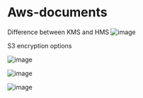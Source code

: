 # Aws-documents


Difference between KMS and HMS
![image](https://github.com/user-attachments/assets/8e9c2b30-8c98-4284-8ecf-246a7e0e3fc8)


S3 encryption options

![image](https://github.com/user-attachments/assets/b7006aad-4bc4-477e-b741-eee222b1851e)


![image](https://github.com/user-attachments/assets/9c301517-2bfd-4146-93c2-01b5ebb8181b)

![image](https://github.com/user-attachments/assets/2c6b7ea8-4617-4eb4-bd9c-d6736d712baa)
